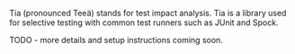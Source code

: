 Tia (pronounced Teeä) stands for test impact analysis. Tia is a library used for selective testing with common test runners such as JUnit and Spock.

TODO - more details and setup instructions coming soon.

